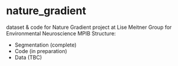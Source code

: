 # nature_gradient
 dataset & code for Nature Gradient project at Lise Meitner Group for Environmental Neuroscience MPIB
Structure: 

* Segmentation (complete)
* Code (in preparation)
* Data (TBC)
